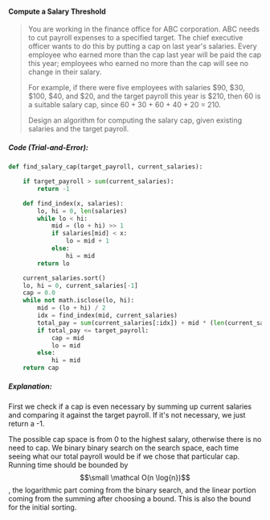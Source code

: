 #### Compute a Salary Threshold

> You are working in the finance office for ABC corporation. ABC needs to cut payroll expenses to a specified target. The chief executive officer wants to do this by putting a cap on last year's salaries. Every employee who earned more than the cap last year will be paid the cap this year; employees who earned no more than the cap will see no change in their salary.
>
> For example, if there were five employees with salaries $90, $30, $100, $40, and $20, and the target payroll this year is $210, then 60 is a suitable salary cap, since 60 + 30 + 60 + 40 + 20 = 210.
>
> Design an algorithm for computing the salary cap, given existing salaries and the target payroll.

##### Code \(Trial-and-Error\):

```py
def find_salary_cap(target_payroll, current_salaries):

    if target_payroll > sum(current_salaries):
        return -1

    def find_index(x, salaries):
        lo, hi = 0, len(salaries)
        while lo < hi:
            mid = (lo + hi) >> 1
            if salaries[mid] < x:
                lo = mid + 1
            else:
                hi = mid
        return lo

    current_salaries.sort()
    lo, hi = 0, current_salaries[-1]
    cap = 0.0
    while not math.isclose(lo, hi):
        mid = (lo + hi) / 2
        idx = find_index(mid, current_salaries)
        total_pay = sum(current_salaries[:idx]) + mid * (len(current_salaries) - idx)
        if total_pay <= target_payroll:
            cap = mid
            lo = mid
        else:
            hi = mid
    return cap
```

##### Explanation:

First we check if a cap is even necessary by summing up current salaries and comparing it against the target payroll. If it's not necessary, we just return a -1. 

The possible cap space is from 0 to the highest salary, otherwise there is no need to cap. We binary binary search on the search space, each time seeing what our total payroll would be if we chose that particular cap. Running time should be bounded by $$\small \mathcal O(n \log{n})$$, the logarithmic part coming from the binary search, and the linear portion coming from the summing after choosing a bound. This is also the bound for the initial sorting.

